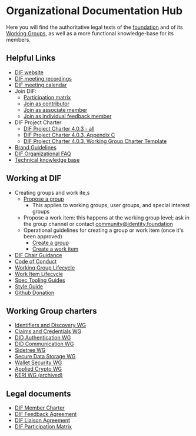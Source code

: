 # Organizational Documentation Hub

Here you will find the authoritative legal texts of the [foundation](https://github.com/decentralized-identity/org/tree/master/Org%20documents/Membership%20agreements) and of its [Working Groups](https://github.com/decentralized-identity/org/tree/master/Org%20documents/WG%20documents), as well as a more functional knowledge-base for its members.

## Helpful Links

- [DIF website](https://bit.ly/DIF-website)
- [DIF meeting recordings](https://bit.ly/3lcfhkM)
- [DIF meeting calendar](https://bit.ly/3sXChVp)
- Join DIF:
  - [Participation matrix](https://bit.ly/DIFParticipationMatrix_4_0_3)
  - [Join as contributor](https://bit.ly/DIF-contributor)
  - [Join as associate member](https://bit.ly/dif-associate-member)
  - [Join as individual feedback member](https://bit.ly/DIF-feedback-agreement)
- DIF Project Charter
  - [DIF Project Charter 4.0.3 - all](https://bit.ly/DIFProjectCharter_4_0_3)
  - [DIF Project Charter 4.0.3, Appendix C](https://bit.ly/DIF_project_charter_c)
  - [DIF Project Charter 4.0.3, Working Group Charter Template](https://bit.ly/wg_charter_4_0_3)
- [Brand Guidelines](brand-guidelines.md)
- [DIF Organizational FAQ](https://github.com/decentralized-identity/org/blob/master/dif_org_faq.md)
- [Technical knowledge base](https://identity.foundation/faq/)

## Working at DIF

- Creating groups and work ite,s
  - [Propose a group](./start_a_group.md)
    - This applies to working groups, user groups, and special interest groups
  - Propose a work item: this happens at the working group level; ask in the group channel or contact community@identity.foundation
  - Operational guidelines for creating a group or work item (once it's been approved)
    - [Create a group](./Org%20documents/processes/create_group.md)
    - [Create a work item](./Org%20documents/processes/create_work_iten.md)
- [DIF Chair Guidance](./chair_guides/README.md)
- [Code of Conduct](code-of-conduct.md)
- [Working Group Lifecycle](working-group-lifecycle.md)
- [Work Item Lifecycle](work-item-lifecycle.md)
- [Spec Tooling Guides](spec-tooling-guides.md)
- [Style Guide](style-guide.md)
- [Github Donation](github-donation.md)

## Working Group charters

- [Identifiers and Discovery WG](https://github.com/decentralized-identity/org/blob/master/Org%20documents/WG%20documents/DIF_ID_WG_charter_v1.pdf)
- [Claims and Credentials WG](https://github.com/decentralized-identity/org/blob/master/Org%20documents/WG%20documents/DIF_CC_WG_charter_v1.pdf)
- [DID Authentication WG](https://github.com/decentralized-identity/org/blob/master/Org%20documents/WG%20documents/DIF_DIDAuth_WG_charter_v1.pdf)
- [DID Communication WG](https://github.com/decentralized-identity/org/blob/master/Org%20documents/WG%20documents/DIF_DIDcomm_WG_Charter_v1.pdf)
- [Sidetree WG](https://github.com/decentralized-identity/org/blob/master/Org%20documents/WG%20documents/DIF_Sidetree_WG_charter_v1.pdf)
- [Secure Data Storage WG](https://github.com/decentralized-identity/org/blob/master/Org%20documents/WG%20documents/DIF_SDS_WG_charter_v1.pdf)
- [Wallet Security WG](https://github.com/decentralized-identity/org/blob/master/Org%20documents/WG%20documents/DIF_Wallet_Security_WG_Charter_20210616.pdf)
- [Applied Crypto WG](https://github.com/decentralized-identity/org/blob/master/Org%20documents/WG%20documents/DIF_Applied_Crypto_WG_charter_v2.pdf)
- [KERI WG (archived)](https://github.com/decentralized-identity/org/blob/master/Org%20documents/WG%20documents/DIF_KERI_WG_charter_v1.pdf)

## Legal documents

- [DIF Member Charter](https://bit.ly/DIFProjectCharter_4_0_3)
- [DIF Feedback Agreement](https://github.com/decentralized-identity/org/blob/master/Org%20documents/Membership%20agreements/DIF%20Feedback%20Agreement%20v.%204.0.2_3_18.pdf)
- [DIF Liaison Agreement](https://github.com/decentralized-identity/org/blob/master/Org%20documents/Membership%20agreements/DIF%20Generic%20Liaison%20Agreement_preview.pdf)
- [DIF Participation Matrix](https://bit.ly/DIFParticipationMatrix_4_0_3)
